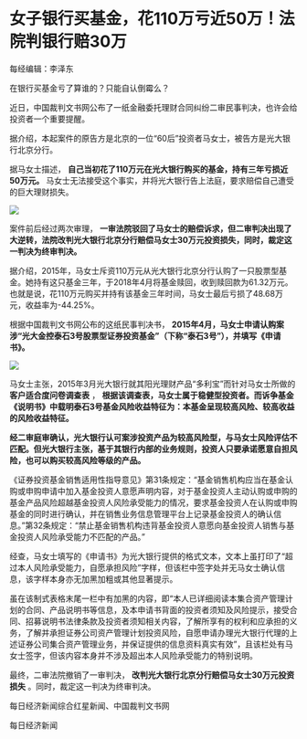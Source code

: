 # 女子银行买基金，花110万亏近50万！法院判银行赔30万

每经编辑：李泽东

在银行买基金亏了算谁的？只能自认倒霉么？

近日，中国裁判文书网公布了一纸金融委托理财合同纠纷二审民事判决，也许会给投资者一个重要提醒。

据介绍，本起案件的原告方是北京的一位“60后”投资者马女士，被告方是光大银行北京分行。

据马女士描述， **自己当初花了110万元在光大银行购买的基金，持有三年亏损近50万元。**
马女士无法接受这个事实，并将光大银行告上法庭，要求赔偿自己遭受的巨大理财损失。

![](https://inews.gtimg.com/newsapp_bt/0/15667377525/1000)

案件前后经过两次审理，
**一审法院驳回了马女士的赔偿诉求，但二审判决出现了大逆转，法院改判光大银行北京分行赔偿马女士30万元投资损失，同时，裁定这一判决为终审判决。**

据介绍，2015年，马女士斥资110万元从光大银行北京分行认购了一只股票型基金。她持有这只基金三年，于2018年4月将基金赎回，收到赎回款为61.32万元。也就是说，花110万元购买并持有该基金三年时间，马女士最后亏损了48.68万元，收益率为-44.25%。

根据中国裁判文书网公布的这纸民事判决书，
**2015年4月，马女士申请认购案涉“光大金控泰石3号股票型证券投资基金”（下称“泰石3号”），并填写《申请书》。**

![](https://inews.gtimg.com/newsapp_bt/0/15667377536/1000)

马女士主张，2015年3月光大银行就其阳光理财产品“多利宝”而针对马女士所做的 **客户适合度问卷调查表** ，
**根据该调查表，马女士属于稳健型投资者。而诉争基金《说明书》中载明泰石3号基金风险收益特征为：本基金呈现较高风险、较高收益的风险收益特征。**

**经二审庭审确认，光大银行认可案涉投资产品为较高风险型，与马女士风险评估不匹配。但光大银行主张，基于其银行内部的业务规则，投资人只要承诺愿意自担风险，也可以购买较高风险等级的产品。**

《证券投资基金销售适用性指导意见》第31条规定：“基金销售机构应当在基金认购或申购申请中加入基金投资人意愿声明内容，对于基金投资人主动认购或申购的基金产品风险超越基金投资人风险承受能力的情况，要求基金投资人在认购或申购基金的同时进行确认，并在销售业务信息管理平台上记录基金投资人的确认信息。”第32条规定：“禁止基金销售机构违背基金投资人意愿向基金投资人销售与基金投资人风险承受能力不匹配的产品。”

经查，马女士填写的《申请书》为光大银行提供的格式文本，文本上虽打印了“超过本人风险承受能力，自愿承担风险”字样，但该栏中签字处并无马女士确认信息，该字样本身亦无加黑加粗或其他显著提示。

虽在该制式表格末尾一栏中有加黑的内容，即“本人已详细阅读本集合资产管理计划的合同、产品说明书等信息，及本申请书背面的投资者须知及风险提示，接受合同、招募说明书法律条款及投资者须知相关内容，了解所享有的权利和应承担的义务，了解并承担证券公司资产管理计划投资风险，自愿申请办理光大银行代理的上述证券公司集合资产管理业务，并保证提供的信息资料真实有效”，且该栏处有马女士签字，但该内容本身并不涉及超出本人风险承受能力的特别说明。

最终，二审法院撤销了一审判决， **改判光大银行北京分行赔偿马女士30万元投资损失** 。同时，裁定这一判决为终审判决。

每日经济新闻综合红星新闻、中国裁判文书网

每日经济新闻

